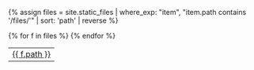 {% assign files = site.static_files | where_exp: "item", "item.path contains '/files/'" | sort: 'path' | reverse %}
<table>
{% for f in files %}
  <tr>
    <td><a href="{{ f.path }}">{{ f.path }}</a></td>
  </tr>
{% endfor %}
</table>
